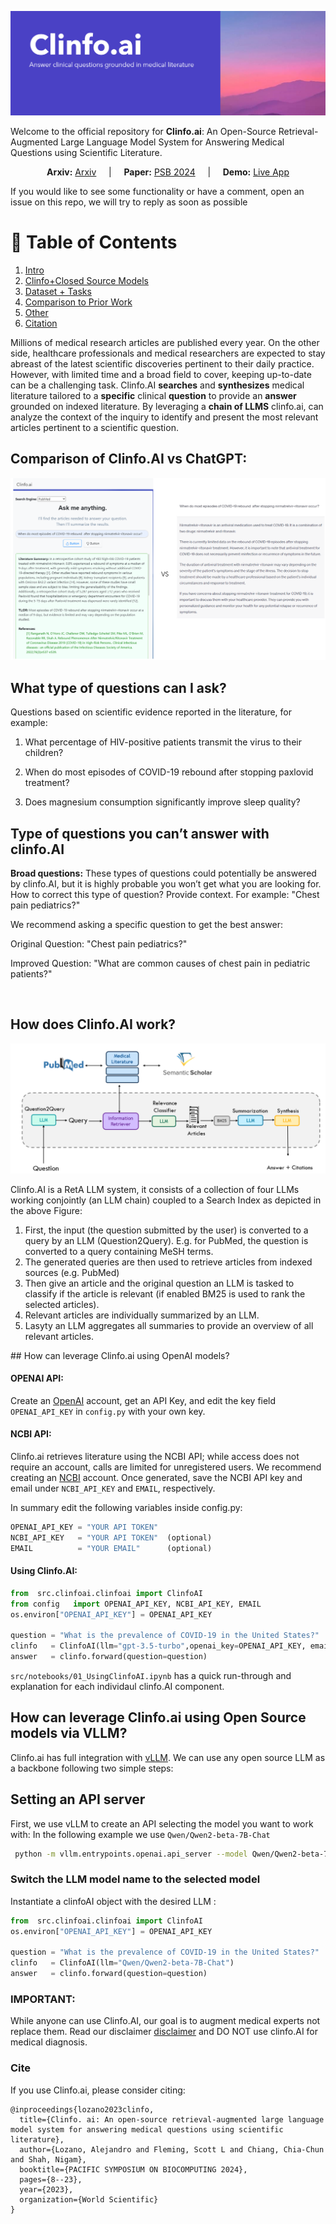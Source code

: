 ![logo](images/clinfo_ai.png)
 
 Welcome to the official repository  for **Clinfo.ai**: An Open-Source Retrieval-Augmented Large Language Model System for Answering Medical Questions using Scientific Literature.

<p align="center">
  <strong>Arxiv:</strong> <a href="https://arxiv.org/abs/2310.16146">Arxiv</a> 
  &nbsp;&nbsp;&nbsp;&nbsp;|&nbsp;&nbsp;&nbsp;&nbsp;
  <strong>Paper:</strong> <a href="https://www.worldscientific.com/doi/abs/10.1142/9789811286421_0002">PSB 2024</a> 
  &nbsp;&nbsp;&nbsp;&nbsp;|&nbsp;&nbsp;&nbsp;&nbsp;
  <strong>Demo:</strong> <a href="https://clinfo-demo.herokuapp.com/login">Live App</a>
</p>


If you would like to see some functionality or have a comment, open an issue on this repo, we will try to reply as soon as possible

# 📖 Table of Contents
1. [Intro](#intro)
2. [Clinfo+Closed Source Models](#models_c)
3. [Dataset + Tasks](#dataset)
4. [Comparison to Prior Work](#prior_work)
5. [Other](#other)
6. [Citation](#citation)


<a name="intro"/>

Millions of medical research articles are published every year. On the other side, healthcare professionals and medical researchers are expected to stay abreast of the latest scientific discoveries pertinent to their daily practice. However, with limited time and a broad field to cover, keeping up-to-date can be a challenging task. Clinfo.AI **searches** and **synthesizes** medical literature tailored to a **specific** clinical **question** to provide an **answer** grounded on indexed literature. By leveraging a **chain of LLMS** clinfo.ai, can analyze the context of the inquiry to identify and present the most relevant articles pertinent to a scientific question.

## Comparison of Clinfo.AI vs ChatGPT:
![comparison](images/comparison.png)


## What type of questions can I ask? 
Questions based on scientific evidence reported in the literature, for example:

1. What percentage of HIV-positive patients transmit the virus to their children?

2. When do most episodes of COVID-19 rebound after stopping paxlovid treatment?

3. Does magnesium consumption significantly improve sleep quality?


## Type of questions you can’t answer with clinfo.AI
 **Broad questions:** These types of questions could potentially be answered by clinfo.AI, but it is highly probable you won’t get what you are looking for. How to correct this type of question? Provide context. For example: "Chest pain pediatrics?"

We recommend asking a specific question to get the best answer:

Original Question: "Chest pain pediatrics?"

Improved Question: "What are common causes of chest pain in pediatric patients?"

<br>





## How does Clinfo.AI work?

![diagram](images/diagram.png)

Clinfo.AI is a RetA LLM system, it consists of a collection of four LLMs working conjointly (an LLM chain) coupled to a Search Index as depicted in the above Figure: 

1. First, the input (the question submitted by the user) is converted to a query by an LLM (Question2Query). E.g. for PubMed, the question is converted to a query containing MeSH terms.
2. The generated queries are then used to retrieve articles from indexed sources (e.g. PubMed)
3. Then give an article and the original question an LLM is tasked to classify if the article is relevant (if enabled BM25 is used to rank the selected articles).
4. Relevant articles are individually summarized by an LLM.
5. Lasyty an LLM aggregates all summaries to provide an overview of all relevant articles.

   
<a name="models_c"/>
## How can leverage Clinfo.ai using OpenAI models?

#### OPENAI API:
Create an [OpenAI](https://openai.com/index/openai-api/) account, get an API Key, and edit the key field `OPENAI_API_KEY` in `config.py` with your own key. 

#### NCBI API:
Clinfo.ai retrieves literature using the NCBI API; while access does not require an account, calls are limited for unregistered users. We recommend creating an [NCBI](https://www.ncbi.nlm.nih.gov/home/develop/api/) account. Once generated, save the NCBI API key and email under `NCBI_API_KEY` and `EMAIL`, respectively.

In summary edit the following variables inside config.py:
```python
OPENAI_API_KEY = "YOUR API TOKEN"
NCBI_API_KEY   = "YOUR API TOKEN"  (optional)
EMAIL          = "YOUR EMAIL"      (optional)
```

#### Using Clinfo.AI:

```python
from  src.clinfoai.clinfoai import ClinfoAI
from config   import OPENAI_API_KEY, NCBI_API_KEY, EMAIL
os.environ["OPENAI_API_KEY"] = OPENAI_API_KEY

question = "What is the prevalence of COVID-19 in the United States?"
clinfo   = ClinfoAI(llm="gpt-3.5-turbo",openai_key=OPENAI_API_KEY, email= EMAIL)
answer   = clinfo.forward(question=question)         
```


```src/notebooks/01_UsingClinfoAI.ipynb``` has a quick run-through and explanation for  each individaul  clinfo.AI component.


## How can leverage Clinfo.ai using Open Source models via VLLM?
Clinfo.ai has full integration with [vLLM](). We can use any open source LLM as a backbone following two simple steps:

## Setting an API server
First, we use vLLM to create an API selecting the model you want to work with:
In the following example we use ```Qwen/Qwen2-beta-7B-Chat```

```bash
 python -m vllm.entrypoints.openai.api_server --model Qwen/Qwen2-beta-7B-Chat
```

### Switch the LLM model name to the selected model 
Instantiate a clinfoAI object with the desired LLM :


```python
from  src.clinfoai.clinfoai import ClinfoAI
os.environ["OPENAI_API_KEY"] = OPENAI_API_KEY

question = "What is the prevalence of COVID-19 in the United States?"
clinfo   = ClinfoAI(llm="Qwen/Qwen2-beta-7B-Chat")
answer   = clinfo.forward(question=question)         
```


### IMPORTANT:
While anyone can use Clinfo.AI, our goal is to augment medical experts not replace them. Read our disclaimer [disclaimer](https://clinfo-demo.herokuapp.com/termsandconditions) and DO NOT use clinfo.AI for medical diagnosis.



### Cite
If you use Clinfo.ai, please consider citing:

```
@inproceedings{lozano2023clinfo,
  title={Clinfo. ai: An open-source retrieval-augmented large language model system for answering medical questions using scientific literature},
  author={Lozano, Alejandro and Fleming, Scott L and Chiang, Chia-Chun and Shah, Nigam},
  booktitle={PACIFIC SYMPOSIUM ON BIOCOMPUTING 2024},
  pages={8--23},
  year={2023},
  organization={World Scientific}
}

```





